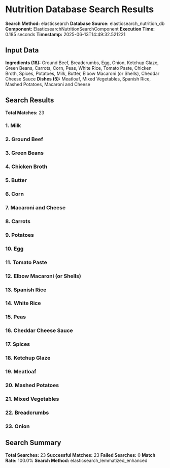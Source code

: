 # Nutrition Database Search Results

**Search Method:** elasticsearch
**Database Source:** elasticsearch_nutrition_db
**Component:** ElasticsearchNutritionSearchComponent
**Execution Time:** 0.185 seconds
**Timestamp:** 2025-06-13T14:49:32.521221

## Input Data
**Ingredients (18):** Ground Beef, Breadcrumbs, Egg, Onion, Ketchup Glaze, Green Beans, Carrots, Corn, Peas, White Rice, Tomato Paste, Chicken Broth, Spices, Potatoes, Milk, Butter, Elbow Macaroni (or Shells), Cheddar Cheese Sauce
**Dishes (5):** Meatloaf, Mixed Vegetables, Spanish Rice, Mashed Potatoes, Macaroni and Cheese

## Search Results
**Total Matches:** 23

### 1. Milk

### 2. Ground Beef

### 3. Green Beans

### 4. Chicken Broth

### 5. Butter

### 6. Corn

### 7. Macaroni and Cheese

### 8. Carrots

### 9. Potatoes

### 10. Egg

### 11. Tomato Paste

### 12. Elbow Macaroni (or Shells)

### 13. Spanish Rice

### 14. White Rice

### 15. Peas

### 16. Cheddar Cheese Sauce

### 17. Spices

### 18. Ketchup Glaze

### 19. Meatloaf

### 20. Mashed Potatoes

### 21. Mixed Vegetables

### 22. Breadcrumbs

### 23. Onion

## Search Summary
**Total Searches:** 23
**Successful Matches:** 23
**Failed Searches:** 0
**Match Rate:** 100.0%
**Search Method:** elasticsearch_lemmatized_enhanced
